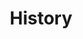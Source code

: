 ---
layout: page
title:  "History"
hero:
    text: "What happens when we put our spiritual connection to the land at the heart of what we eat."
    image:
        url: Jericho_0015.jpg
        alt: "Chef Patron of Restaurant Jericho, Richard Stevens"
        ar: "3:4"
    align: "left"
seo:
    title: "History"
    description: "Inspired by farm Jericho, the land that raised him and the generations that went before, Chef Patron, Rich Stevens, has created a distinctive 12-course tasting menu with wine pairings chosen by our dedicated sommelier."
    image:
        url: Jericho_Farm.jpg
        alt: "A tractor at Jericho Farm"
---